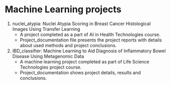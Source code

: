 # Machine Learning projects
  1. nuclei_atypia: Nuclei Atypia Scoring in Breast Cancer Histological Images Using Transfer Learning
     - A project completed as a part of AI in Health Technologies course.
     - Project_documentation file presents the project reports with details about used methods and project conclusions.
  2. IBD_classifier: Machine Learning to Aid Diagnosis of Inflammatory Bowel Disease Using Metagenomic Data
     - A machine learning project completed as part of Life Science Technologies project course.
     - Project_documentation shows project details, results and conclusions.
